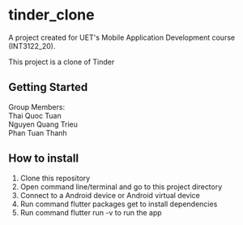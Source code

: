 # tinder_clone

A project created for UET's Mobile Application Development course (INT3122_20).  

This project is a clone of Tinder  

## Getting Started

Group Members:  
Thai Quoc Tuan  
Nguyen Quang Trieu  
Phan Tuan Thanh  

## How to install
1. Clone this repository  
2. Open command line/terminal and go to this project directory  
3. Connect to a Android device or Android virtual device  
4. Run command flutter packages get to install dependencies  
5. Run command flutter run -v to run the app  
